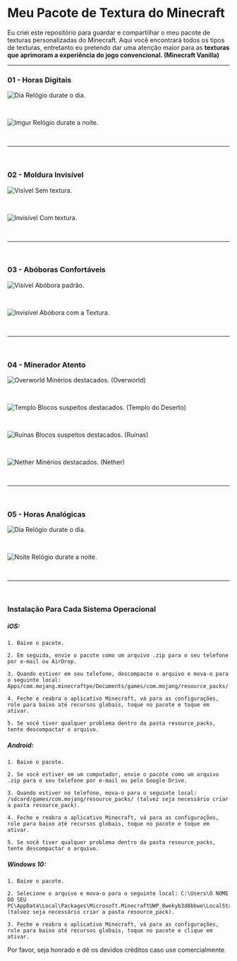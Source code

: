 # Meu Pacote de Textura do Minecraft

Eu criei este repositório para guardar e compartilhar o meu pacote de texturas personalizadas do Minecraft. Aqui você encontrará todos os tipos de texturas, entretanto eu pretendo dar uma atenção maior para as **texturas que aprimoram a experiência do jogo convencional. (Minecraft Vanilla)**

---

### 01 - Horas Digitais

![Dia](https://imgur.com/Qrr4SMm.png)
Relógio durate o dia.

<br>

![Imgur](https://imgur.com/dWHUDkf.png)
Relógio durate a noite.

<br>

---

<br>

### 02 - Moldura Invisível

![Visível](https://imgur.com/cftUyHL.png)
Sem textura.

<br>

![Invisível](https://imgur.com/h5ZPDKB.png)
Com textura.

<br>

---

<br>

### 03 - Abóboras Confortáveis

![Visível](https://imgur.com/9JletSF.png)
Abóbora padrão.

<br>

![Invisível](https://imgur.com/dkRddkU.png)
Abóbora com a Textura.

<br>

---

<br>

### 04 - Minerador Atento

![Overworld](https://imgur.com/5jpqfsk.png)
Minérios destacados. (Overworld)

<br>

![Templo](https://imgur.com/TmjI5jd.png)
Blocos suspeitos destacados. (Templo do Deserto)

<br>

![Ruínas](https://imgur.com/JyNX7t2.png)
Blocos suspeitos destacados. (Ruínas)

<br>

![Nether](https://imgur.com/T5BuiVm.png)
Minérios destacados. (Nether)

<br>

---

<br>

### 05 - Horas Analógicas

![Dia](https://imgur.com/jxcPNWB.png)
Relógio durate o dia.

<br>

![Noite](https://imgur.com/foFBFkR.png)
Relógio durate a noite.

<br>

---

<br>

### Instalação Para Cada Sistema Operacional

##### iOS:

    1. Baixe o pacote.
    
    2. Em seguida, envie o pacote como um arquivo .zip para o seu telefone por e-mail ou AirDrop.
    
    3. Quando estiver em seu telefone, descompacte o arquivo e mova-o para o seguinte local: Apps/com.mojang.minecraftpe/Documents/games/com.mojang/resource_packs/
    
    4. Feche e reabra o aplicativo Minecraft, vá para as configurações, role para baixo até recursos globais, toque no pacote e toque em ativar.
    
    5. Se você tiver qualquer problema dentro da pasta resource_packs, tente descompactar o arquivo.

##### Android:

    1. Baixe o pacote.
    
    2. Se você estiver em um computador, envie o pacote como um arquivo .zip para o seu telefone por e-mail ou pelo Google Drive.
    
    3. Quando estiver no telefone, mova-o para o seguinte local: /sdcard/games/com.mojang/resource_packs/ (talvez seja necessário criar a pasta resource_pack).
    
    4. Feche e reabra o aplicativo Minecraft, vá para as configurações, role para baixo até recursos globais, toque no pacote e toque em ativar.
    
    5. Se você tiver qualquer problema dentro da pasta resource_packs, tente descompactar o arquivo.

##### Windows 10:

    1. Baixe o pacote.
    
    2. Selecione o arquivo e mova-o para o seguinte local: C:\Users\O NOME DO SEU PC\AppData\Local\Packages\Microsoft.MinecraftUWP_8wekyb3d8bbwe\LocalState\games\com.mojang\resource_packs (talvez seja necessário criar a pasta resource_pack).
    
    3. Feche e reabra o aplicativo Minecraft, vá para as configurações, role para baixo até recursos globais, toque no pacote e clique em ativar.

Por favor, seja honrado e dê os devidos créditos caso use comercialmente.


